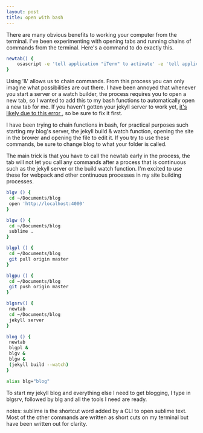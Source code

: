 ```yaml
---
layout: post
title: open with bash
---
```


There are many obvious benefits to working your computer from the terminal. I've been experimenting with opening tabs and running chains of commands from the terminal. Here's a command to do exactly this.

```bash
newtab() {
    osascript -e 'tell application "iTerm" to activate' -e 'tell application "System Events" to tell process "iTerm2" to keystroke "t" using command down'
}
```
Using '&' allows us to chain commands. From this process you can only imagine what possibilities are out there. I have been annoyed that whenever you start a server or a watch builder, the process requires you to open a new tab, so I wanted to add this to my bash functions to automatically open a new tab for me. If you haven't gotten your jekyll server to work yet, <a href="https://github.com/holman/left/issues/34"> it's likely due to this error </a>, so be sure to fix it first.


I have been trying to chain functions in bash, for practical purposes such starting my blog's server, the jekyll build & watch function, opening the site in the brower and opening the file to edit it. If you try to use these commands, be sure to change blog to what your folder is called.

The main trick is that you have to call the newtab early in the process, the tab will not let you call any commands after a process that is continuous such as the jekyll server or the build watch function. I'm excited to use these for webpack and other continuous processes in my site building processes.

 ```bash
blgv () {
  cd ~/Documents/blog
  open 'http://localhost:4000'
}

blgw () {
  cd ~/Documents/blog
  sublime .
}

blgpl () {
  cd ~/Documents/blog
  git pull origin master
}

blgpu () {
  cd ~/Documents/blog
  git push origin master
}

blgsrv() {
  newtab
  cd ~/Documents/blog
  jekyll server
}

blog () {
  newtab
  blgpl &
  blgv &
  blgw &
  (jekyll build --watch)
}

alias blg="blog"
```
To start my jekyll blog and everything else I need to get blogging, I type in blgsrv, followed by blg and all the tools I need are ready.

notes: sublime is the shortcut word added by a CLI to open sublime text. Most of the other commands are written as short cuts on my terminal but have been written out for clarity.